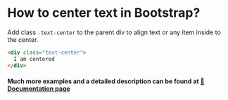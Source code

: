 # How to center text in Bootstrap?

Add class `.text-center` to the parent div to align text or any item inside to the center.

```html
<div class="text-center">
  I am centered
</div>
```

#### Much more examples and a detailed description can be found at [📄 Documentation page](https://mdbootstrap.com/how-to/bootstrap/text-center/)

